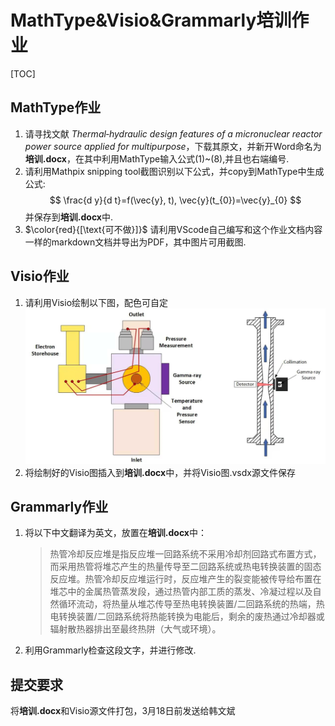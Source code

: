 # MathType&Visio&Grammarly培训作业

[TOC]

## MathType作业
1. 请寻找文献 *Thermal‐hydraulic design features of a micronuclear reactor power source applied for multipurpose*，下载其原文，并新开Word命名为**培训.docx**，在其中利用MathType输入公式(1)~(8),并且也右端编号.
2. 请利用Mathpix snipping tool截图识别以下公式，并copy到MathType中生成公式:
$$
\frac{d y}{d t}=f(\vec{y}, t), \vec{y}(t_{0})=\vec{y}_{0}
$$
并保存到**培训.docx**中.
1. $\color{red}{[\text{可不做}]}$ 请利用VScode自己编写和这个作业文档内容一样的markdown文档并导出为PDF，其中图片可用截图.
## Visio作业
1. 请利用Visio绘制以下图，配色可自定
![](2020-03-11-16-56-05.png)
2. 将绘制好的Visio图插入到**培训.docx**中，并将Visio图.vsdx源文件保存
## Grammarly作业
1. 将以下中文翻译为英文，放置在**培训.docx**中：

    >热管冷却反应堆是指反应堆一回路系统不采用冷却剂回路式布置方式，而采用热管将堆芯产生的热量传导至二回路系统或热电转换装置的固态反应堆。热管冷却反应堆运行时，反应堆产生的裂变能被传导给布置在堆芯中的金属热管蒸发段，通过热管内部工质的蒸发、冷凝过程以及自然循环流动，将热量从堆芯传导至热电转换装置/二回路系统的热端，热电转换装置/二回路系统将热能转换为电能后，剩余的废热通过冷却器或辐射散热器排出至最终热阱（大气或环境）。
2. 利用Grammarly检查这段文字，并进行修改.

## 提交要求
将**培训.docx**和Visio源文件打包，3月18日前发送给韩文斌